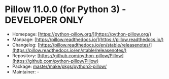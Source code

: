 # Pillow 11.0.0 (for Python 3) - DEVELOPER ONLY
  - Homepage: [https://python-pillow.org/](https://python-pillow.org/)
  - Manpage: [https://pillow.readthedocs.io/](https://pillow.readthedocs.io/)
  - Changelog: [https://pillow.readthedocs.io/en/stable/releasenotes/](https://pillow.readthedocs.io/en/stable/releasenotes/)
  - Repository: [https://github.com/python-pillow/Pillow](https://github.com/python-pillow/Pillow)
  - Package: [master/make/pkgs/python3-pillow/](https://github.com/Freetz-NG/freetz-ng/tree/master/make/pkgs/python3-pillow/)
  - Maintainer: -

